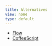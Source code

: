 ```yaml
---
title: Alternatives
view: none
type: default
---
```


- [Flow](https://flow.org/)
- [CoffeeScript](http://coffeescript.org/)
